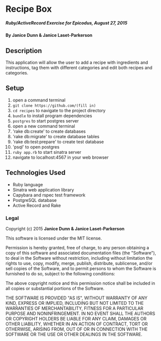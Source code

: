 # Recipe Box
##### Ruby/ActiveRecord Exercise for Epicodus, August 27, 2015

#### By Janice Dunn & Janice Laset-Parkerson

## Description

This application will allow the user to add a recipe with ingredients and instructions, tag them with different categories and edit both recipes and categories.

## Setup

1. open a command terminal
2. `git clone https://github.com/(fill in)`
3. `cd recipes` to navigate to the project directory
4. `bundle` to install program dependencies
5. `postgres` to start postgres server
6. open a new command terminal
7. 'rake db:create' to create databases
8. 'rake db:migrate' to create database tables
9. 'rake db:test:prepare' to create test database
10. 'psql' to open postgres
11. `ruby app.rb` to start sinatra server
12. navigate to localhost:4567 in your web browser


## Technologies Used

* Ruby language
* Sinatra web application library
* Capybara and rspec test framework
* PostgreSQL database
* Active Record and Rake

### Legal

Copyright (c) 2015 **Janice Dunn & Janice Laset-Parkerson**

This software is licensed under the MIT license.

Permission is hereby granted, free of charge, to any person obtaining a copy
of this software and associated documentation files (the "Software"), to deal
in the Software without restriction, including without limitation the rights
to use, copy, modify, merge, publish, distribute, sublicense, and/or sell
copies of the Software, and to permit persons to whom the Software is
furnished to do so, subject to the following conditions:

The above copyright notice and this permission notice shall be included in
all copies or substantial portions of the Software.

THE SOFTWARE IS PROVIDED "AS IS", WITHOUT WARRANTY OF ANY KIND, EXPRESS OR
IMPLIED, INCLUDING BUT NOT LIMITED TO THE WARRANTIES OF MERCHANTABILITY,
FITNESS FOR A PARTICULAR PURPOSE AND NONINFRINGEMENT. IN NO EVENT SHALL THE
AUTHORS OR COPYRIGHT HOLDERS BE LIABLE FOR ANY CLAIM, DAMAGES OR OTHER
LIABILITY, WHETHER IN AN ACTION OF CONTRACT, TORT OR OTHERWISE, ARISING FROM,
OUT OF OR IN CONNECTION WITH THE SOFTWARE OR THE USE OR OTHER DEALINGS IN
THE SOFTWARE.
